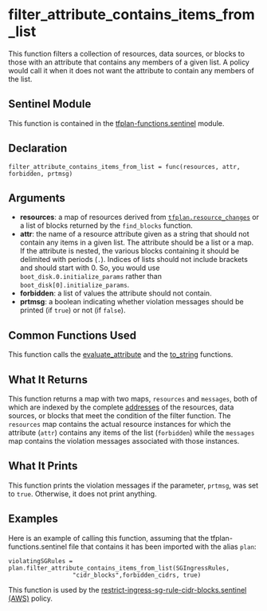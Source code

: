 # filter_attribute_contains_items_from_list
This function filters a collection of resources, data sources, or blocks to those with an attribute that contains any members of a given list. A policy would call it when it does not want the attribute to contain any members of the list.

## Sentinel Module
This function is contained in the [tfplan-functions.sentinel](../tfplan-functions.sentinel) module.

## Declaration
`filter_attribute_contains_items_from_list = func(resources, attr, forbidden, prtmsg)`

## Arguments
* **resources**: a map of resources derived from [`tfplan.resource_changes`](https://www.terraform.io/docs/cloud/sentinel/import/tfplan-v2.html#the-resource_changes-collection) or a list of blocks returned by the `find_blocks` function.
* **attr**: the name of a resource attribute given as a string that should not contain any items in a given list. The attribute should be a list or a map. If the attribute is nested, the various blocks containing it should be delimited with periods (`.`). Indices of lists should not include brackets and should start with 0. So, you would use `boot_disk.0.initialize_params` rather than `boot_disk[0].initialize_params`.
* **forbidden**: a list of values the attribute should not contain.
* **prtmsg**: a boolean indicating whether violation messages should be printed (if `true`) or not (if `false`).

## Common Functions Used
This function calls the [evaluate_attribute](./evaluate_attribute.md) and the [to_string](./to_string.md) functions.

## What It Returns
This function returns a map with two maps, `resources` and `messages`, both of which are indexed by the complete [addresses](https://www.terraform.io/docs/internals/resource-addressing.html) of the resources, data sources, or blocks that meet the condition of the filter function. The `resources` map contains the actual resource instances for which the attribute (`attr`) contains any items of the list (`forbidden`) while the `messages` map contains the violation messages associated with those instances.

## What It Prints
This function prints the violation messages if the parameter, `prtmsg`, was set to `true`. Otherwise, it does not print anything.

## Examples
Here is an example of calling this function, assuming that the tfplan-functions.sentinel file that contains it has been imported with the alias `plan`:
```
violatingSGRules = plan.filter_attribute_contains_items_from_list(SGIngressRules,
                  "cidr_blocks",forbidden_cidrs, true)
```

This function is used by the [restrict-ingress-sg-rule-cidr-blocks.sentinel (AWS)](../../../aws/restrict-ingress-sg-rule-cidr-blocks.sentinel) policy.
